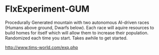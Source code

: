 FlxExperiment-GUM
=================

Procedurally Generated mountain with two autonomous AI-driven races (Humans above ground, Dwarfs below). Each race will aquire resources to build homes for itself which will allow them to increase their population. Randomized each time you start. Takes awhile to get started.


http://www.tims-world.com/exp.php
